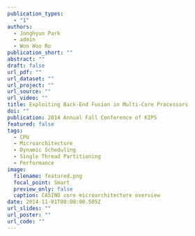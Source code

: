 ```yaml
---
publication_types:
  - "1"
authors:
  - Jonghyun Park
  - admin
  - Won Woo Ro
publication_short: ""
abstract: ""
draft: false
url_pdf: ""
url_dataset: ""
url_project: ""
url_source: ""
url_video: ""
title: Exploiting Back-End Fusion in Multi-Core Processors
doi: ""
publication: 2014 Annual Fall Conference of KIPS
featured: false
tags:
  - CPU
  - Microarchitecture
  - Dynamic Scheduling
  - Single Thread Partitioning
  - Performance
image:
  filename: featured.png
  focal_point: Smart
  preview_only: false
  caption: CASINO core microarchitecture overview
date: 2014-11-01T00:00:00.505Z
url_slides: ""
url_poster: ""
url_code: ""
---
```

